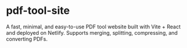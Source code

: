 # pdf-tool-site
A fast, minimal, and easy-to-use PDF tool website built with Vite + React and deployed on Netlify. Supports merging, splitting, compressing, and converting PDFs.
